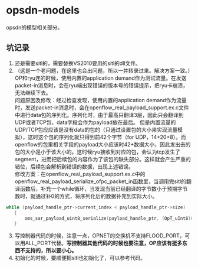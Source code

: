 # opsdn-models
opsdn的模型相关部分。


## 坑记录
1. 还是需要sitl的，需要替换VS2010要用的sitl的dll文件。
2. （这是一个老问题，在这里也会出问题，所以一并转录过来。解决方案一致。）OP和ryu连的时候，使用内置的application demand作为测试流量。在发送packet-in消息时，会在ryu端出现错误的版本号的错误提示，把ryu卡崩溃，无法继续下去。  
问题原因及修改：经过检查发现，使用内置的application demand作为流量时，发送packet-in消息时，会在openflow_real_payload_support.ex.c文件中进行data包的序列化。序列化时，由于最高只翻译3层，因此只会翻译到UDP或者TCP包，data字段会作为payload放在最后。 但是内置流量的UDP/TCP包应应该是没有data的包的（只通过设置包的大小来实现流量模拟），这时这个包的序列化就只得到前42个字节（for UDP，14+20+8）。而openflow的包里相关字段的payload大小应该时42+数据大小，因此发出去的包的大小是小于该大小的。这时候ryu接收到对应的包，会认为tcp发生了segment，进而把后续包的内容作为了该包的缺失部分。这样就会产生严重的错位，后续包会解析到错误的数据，出现上述错误。  
修改方案：在openflow_real_payload_support.ex.c中的openflow_real_payload_serialize_ofpc_packet_in函数里，当调用完sitl的翻译函数后，补充一个while循环，当发现当前已经翻译的字节数小于预期字节数时，就通过补0的方式，将序列化后的数据补充到实际大小。
```C
while (payload_handle_ptr->current_index < payload_handle_ptr->size) 
   {
       oms_sar_payload_uint8_serialize(payload_handle_ptr, (OpT_uInt8)0);
   }
```
3. 写控制器代码的时候，注意一点，OPNET的交换机不支持FLOOD_PORT，可以用ALL_PORT代替。**写控制器其他代码的时候也要注意，OP应该有挺多东西不支持的，所以要小心。**
4. 初始化的时候，要顺便把sitl也初始化了，可以参考代码。